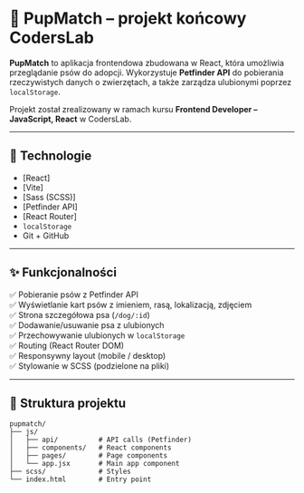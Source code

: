 # 🐶 PupMatch – projekt końcowy CodersLab

**PupMatch** to aplikacja frontendowa zbudowana w React, która umożliwia przeglądanie psów do adopcji. Wykorzystuje **Petfinder API** do pobierania rzeczywistych danych o zwierzętach, a także zarządza ulubionymi poprzez `localStorage`.

Projekt został zrealizowany w ramach kursu **Frontend Developer – JavaScript, React** w CodersLab.

---

## 🔧 Technologie

- [React]
- [Vite]
- [Sass (SCSS)]
- [Petfinder API]
- [React Router]
- `localStorage`
- Git + GitHub

---

## ✨ Funkcjonalności

✅ Pobieranie psów z Petfinder API  
✅ Wyświetlanie kart psów z imieniem, rasą, lokalizacją, zdjęciem  
✅ Strona szczegółowa psa (`/dog/:id`)  
✅ Dodawanie/usuwanie psa z ulubionych  
✅ Przechowywanie ulubionych w `localStorage`  
✅ Routing (React Router DOM)  
✅ Responsywny layout (mobile / desktop)  
✅ Stylowanie w SCSS (podzielone na pliki)

---

## 📁 Struktura projektu

```
pupmatch/
├── js/
│   ├── api/          # API calls (Petfinder)
│   ├── components/   # React components
│   ├── pages/        # Page components
│   └── app.jsx       # Main app component
├── scss/             # Styles
└── index.html        # Entry point
```
